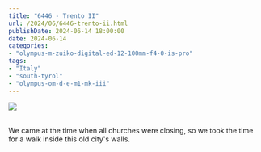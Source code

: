 ```yaml
---
title: "6446 - Trento II"
url: /2024/06/6446-trento-ii.html
publishDate: 2024-06-14 18:00:00
date: 2024-06-14
categories:
- "olympus-m-zuiko-digital-ed-12-100mm-f4-0-is-pro"
tags:
- "Italy"
- "south-tyrol"
- "olympus-om-d-e-m1-mk-iii"
---
```

<div class="container">
<div class="center"><a target="_blank" href="https://d25zfm9zpd7gm5.cloudfront.net/1200x1200/2020/20200905_114305_lr.jpg"><img class="webfeedsFeaturedVisual" src="https://d25zfm9zpd7gm5.cloudfront.net/0600x0600/2020/20200905_114305_lr.jpg" /></a></div>
</div>
<br />

We came at the time when all churches were closing, so we
took the time for a walk inside this old city's walls.

